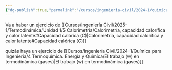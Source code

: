 ```yaml
---
{"dg-publish":true,"permalink":"/cursos/ingenieria-civil/2024-1/quimica-para-ingenieria/00-laboratorios/lab-2/control-de-entrada/","tags":["evaluación"]}
---
```



Va a haber un ejercicio de [[Cursos/Ingeniería Civil/2025-1/Termodinámica/Unidad 1/5 Calorimetría/Calorimetría, capacidad calorífica y calor latente#Capacidad calórica ($C$)\|Calorimetría, capacidad calorífica y calor latente#Capacidad calórica ($C$)]]

quizás haya un ejercicio de [[Cursos/Ingeniería Civil/2024-1/Química para Ingeniería/4 Termoquímica. Energía y Quimíca/El trabajo (w) en termodinámica (gases)\|El trabajo (w) en termodinámica (gases)]]
